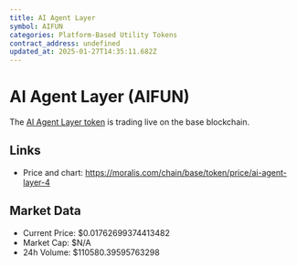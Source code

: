 ```yaml
---
title: AI Agent Layer
symbol: AIFUN
categories: Platform-Based Utility Tokens
contract_address: undefined
updated_at: 2025-01-27T14:35:11.682Z
---
```


# AI Agent Layer (AIFUN)
The [AI Agent Layer token](https://moralis.com/chain/base/token/price/ai-agent-layer-4) is trading live on the base blockchain.

## Links
- Price and chart: https://moralis.com/chain/base/token/price/ai-agent-layer-4

## Market Data
- Current Price: $0.01762699374413482
- Market Cap: $N/A
- 24h Volume: $110580.39595763298
